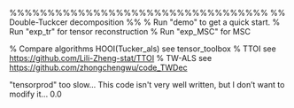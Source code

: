 %%%%%%%%%%%%%%%%%%%%%%%%%%%%%%%%%%
%% Double-Tuckcer decomposition %%
% Run "demo" to get a quick start. 
% Run "exp_tr" for tensor reconstruction
% Run "exp_MSC" for MSC

% Compare algorithms HOOI(Tucker_als) see tensor_toolbox 
% TTOI see https://github.com/Lili-Zheng-stat/TTOI
% TW-ALS see https://github.com/zhongchengwu/code_TWDec

"tensorprod" too slow...
This code isn't very well written, but I don’t want to modify it... 0.0
